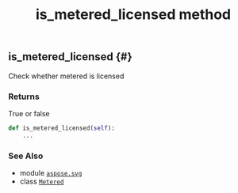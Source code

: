 ﻿---
title: is_metered_licensed method
second_title: Aspose.SVG for Python via .NET API References
description: 
type: docs
weight: 40
url: /python-net/aspose.svg/metered/is_metered_licensed/
is_root: false
---

## is_metered_licensed {#}

Check whether metered is licensed


### Returns 


True or false


```python
def is_metered_licensed(self):
    ...
```





### See Also
* module [`aspose.svg`](../../)
* class [`Metered`](/svg/python-net/aspose.svg/metered)
